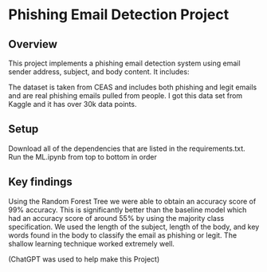 # Phishing Email Detection Project

## Overview
This project implements a phishing email detection system using email sender address, subject, and body content. It includes:

The dataset is taken from CEAS and includes both phishing and legit emails and are real phishing emails pulled from people. I got this data set from Kaggle and it has over 30k data points.

## Setup
Download all of the dependencies that are listed in the requirements.txt.
Run the ML.ipynb from top to bottom in order

## Key findings
Using the Random Forest Tree we were able to obtain an accuracy score of 99% accuracy. This is significantly better than the 
baseline model which had an accuracy score of around 55% by using the majority class specification. We used the length of the subject, length of the body, and key words found in the body to classify the email as phishing or legit. The shallow learning technique worked extremely well. 


(ChatGPT was used to help make this Project)

